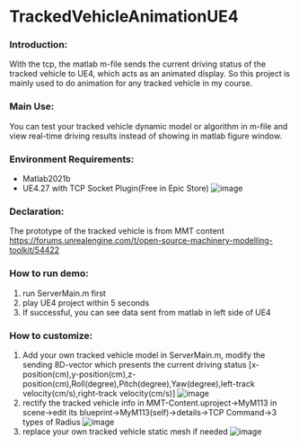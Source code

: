 # TrackedVehicleAnimationUE4
### Introduction:
With the tcp, the matlab m-file sends the current driving status of the tracked vehicle to UE4, which acts as an animated display.
So this project is mainly used to do animation for any tracked vehicle in my course.

### Main Use:
You can test your tracked vehicle dynamic model or algorithm in m-file and view real-time driving results instead of showing in matlab figure window.

### Environment Requirements:
- Matlab2021b
- UE4.27 with TCP Socket Plugin(Free in Epic Store)
  ![image](https://user-images.githubusercontent.com/59406542/169698055-0e8803a0-7a65-4898-b9a9-427476222440.png)

### Declaration:
The prototype of the tracked vehicle is from MMT content
https://forums.unrealengine.com/t/open-source-machinery-modelling-toolkit/54422

### How to run demo:
1. run ServerMain.m first
2. play UE4 project within 5 seconds
3. If successful, you can see data sent from matlab in left side of UE4

### How to customize:
1. Add your own tracked vehicle model in ServerMain.m, modify the sending 8D-vector which presents the current driving status 
   [x-position(cm),y-position(cm),z-position(cm),Roll(degree),Pitch(degree),Yaw(degree),left-track velocity(cm/s),right-track velocity(cm/s)]
  ![image](https://user-images.githubusercontent.com/59406542/169698360-75fbf83f-7746-46a7-a482-f550c402be78.png)
2. rectify the tracked vehicle info in MMT-Content.uproject->MyM113 in scene->edit its blueprint->MyM113(self)->details->TCP Command->3 types of Radius
  ![image](https://user-images.githubusercontent.com/59406542/169699390-cce76310-84a4-47eb-bbc2-7ae5cee4078c.png)
3. replace your own tracked vehicle static mesh if needed
  ![image](https://user-images.githubusercontent.com/59406542/169699382-89bbe310-8158-4a9a-835f-47181753a885.png)
